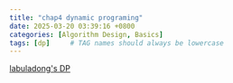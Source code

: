 ```yaml
---
title: "chap4 dynamic programing"
date: 2025-03-20 03:39:16 +0800
categories: [Algorithm Design, Basics]
tags: [dp]     # TAG names should always be lowercase
---
```

[labuladong's DP](https://labuladong.online/algo/essential-technique/dynamic-programming-framework/#dp-%E6%95%B0%E7%BB%84%E7%9A%84%E8%BF%AD%E4%BB%A3-%E9%80%92%E6%8E%A8-%E8%A7%A3%E6%B3%95)
